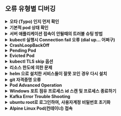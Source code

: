 ## 오류 유형별  디버깅
<details>
<summary><b>오타 (Typo) 인지 먼저 확인</b></summary>

  - 명령어, 파일명, 유알엘, 소스코드 등이 정확한지
  - 직접 입력하지 말고 복사해서 명령을 다시 입력해 볼 것
</details>

<details>
<summary><b>기본적 pod 상태 확인</b></summary>

  - 상태점검:   kubectl get po  
  - pod 들 중 다음상태인 것을 확인
    - Pending:  클러스터 워커 노드 개수 부족할때 pod 를 디플로이할 공간이 없다.
      - (조치방법)
      - 클러스터 개수를 늘려줌
        - (GCP)
        - 상단의 검색 > kubernetes 클러스터 선택
        - 해당 클러스터 선택 > 수정
        - 노드수 --> 늘여줌
        - 저장.
      - or
      - 쓰지않는 deployment 들을 delete (kubectl delete deploy ...)
    - ImagePullBackOff:   타이핑 실수!!  --- 이미지 이름 잘못 입력
      - GCR 에 정확히 업로드 되어있는지 확인
        - 상단의 검색 > gcr 
        - gcr 레지스트리 내에 해당 이미지가 올려져 있는지 확인
</details>

<details>
<summary><b>서버 애플리케이션 접속이 안될때의 트러블 슈팅 방법</b></summary>

  - 첫번째 해당 pod 의 log 를 확인한다.
    - kubectl logs [pod 이름] -f
    - Pod 상태가 ImagePullBackOff 
      - --> 이미지를 못 찾아내린 경우. 이미지가 GCR에 올라가지 않았거나, 혹은 이미지명이 잘못된 경우.
  - 두번째 해당 서비스가 localhost 로 접근이 되는가를 해당 컨테이너 내부에서 확인
    - kubectl exec -it [복사된 pod 이름] -- /bin/bash
    - curl localhost
    - –위와 같이 확인했을때 서비스가 연결된다면, 다음단계 확인
  - 세번째 해당 서비스의 도커이미지에서 Port 설정이 제대로 되었는가?
    - –e.g.
    - –Nginx 서비스는 80으로 노출되었는데, Dockerfile 에서
    - –EXPOSE 8080
    - –으로 설정되었다면, 해당 서비스는 도커 컨테이너 밖으로 포트를 노출하지 못함
    - –EXPOSE 80  으로 수정해야 함
  - 네번째 해당 쿠버네티스 Service yaml 설정에서 port 넘버가 잘못된 경우
    - 도커이미지의 포트넘버를 쿠버네티스의 Service yaml 이 자동으로 가져오지 못하므로
    - Service yaml 의 spec 부분을 아래와 같이 점검:
    - spec:
      - port: 80    # 이 부분을 확인 도커파일에서 EXPOSE 한 포트와 동일한지 확인
      - protocol: TCP
      - targetPort: 80
</details>

<details>
<summary><b>kubectl 실행시 Connection fail 오류 (dial up... 어쩌구)</b></summary>

  - 원인: kubectl 클라이언트가 kubernetes cluster 접속이 안된 문제.
  - 해결책:  kubectl 을 위한 Credential 파일 생성을 해주어야 함

- ImagePullBackOff
  - 이미지 명이 kubectl create deploy --image=... 부분이나 Deployment.yaml 등에 (--image:.... 부분) 잘못 기입된 경우
  - 원인
    - 이미지를 못찾는 경우
      - 명칭이 잘못된 경우
        - 이름을 정확히 확인
      - 클라우드에 정확히 push 되지 않은 경우
        - GCR 페이지 들어가서 정확히 확인
    - gcr.io/<project id>/class-course 의 <project id> 를 제대로 못쓴 경우
</details>

<details>
<summary><b>CrashLoopBackOff</b></summary>

  - 서비스가 올라오지 않은 경우
  - 디펜던시 서비스 중 하나가 올라오지 않은 경우
    - 예) Kafka 서비스가 올라오지 않은 경우
      - helm install --name education-kafka 로 "name"을 정확히 넣어주지 않은 경우
      - 조치: 실습 > "(Kafka 설치)" 부분을 정확히 따라서 입력
      - 부가적으로 
        - helm del my-kafka --purge 입력하여 불필요한 리소스 제거
  - 조치: 로그 확인
    - kubectl logs <pod name> -f
    - 그래도 안되면, 컨테이너에 들어가서 확인
      - kubectl exec -it <pod name> -- /bin/bash
</details>

<details>
<summary><b>Pending Pod</b></summary>

  - Pod 의 status 가 pending 에서 변하지 않음
  - 주로, worker node 갯수가 부족한 경우
  - 해결
    - node 를 추가.. kubernetes cluster 설정에서 "수정" > node 개수 추가 > "저장" > 몇 분 기다려야 함... 
    - 혹은 쓰지 않는 deployment 들을 삭제
      - kubectl delete deploy {안쓰는 디플로이}
</details>

<details>
<summary><b>Evicted Pod</b></summary>

  - 원인
    - 이미 스케쥴링 되었던 pod 가 들어간 노드에 메모리나 CPU 가 부족해지면 기존에 잘 돌던 pod 가 쫓겨나는 경우가 생김
      - 엘리베이터에 타고 올라가는 중에 만원이 되어 중간 층에서 쫓겨나는 상황
    - pod 자체의 사이즈가 커서 어느 node 도 받아들일 수 없는 경우 --> 노드 스케일 업 필요
  - 해결방법:
    - 노드를 스케일 업 한 후 (e.g. v-cpu 1 개 짜리 --> v-cpu 8 짜리로 업그래이드), 
    - evicted pod 를 제거해주면 다시 스케쥴링됨.
      - Evicted 된 pod 의 제거:
        - kubectl get pods --all-namespaces -ojson | jq -r '.items[] | select(.status.reason!=null) | select(.status.reason | contains("Evicted")) | .metadata.name + " " + .metadata.namespace' | xargs -n2 -l bash -c 'kubectl delete pods $0 --namespace=$1'
    - 그러면, 알아서 다시 pod 가 스케쥴링이 되어 해결됨
    - [!] 사이즈가 커서 들어갈 노드가 없는 경우라서 작은 사이즈의 노드를 아무리 스케일 아웃해도 해결이 안됨
    - 이걸 매번 하는게 귀찮으면, 쿠버의 설정을 해주면 된다고 함: https://github.com/kubernetes/kubernetes/issues/55051
    - https://www.facebook.com/groups/k8skr/permalink/2339818716299788/
</details>

<details>
<summary><b>kubectl TLS skip 옵션</b></summary>

  - --insecure-skip-tls-verify=true
</details>

<details>
<summary><b>리소스 한도에 의한 문제</b></summary>

  - OOM
  - https://kubernetes.io/docs/tasks/administer-cluster/out-of-resource/#node-oom-behavior

- Helm 명령이 없다고 나올때
  - 아래 입력:
    - curl https://raw.githubusercontent.com/kubernetes/helm/master/scripts/get | bash 
  - helm 이 아예 설치되지 않은 경우, helm 설치:
    - https://workflowy.com/s/helm/Hp7x4R4woJOpzMlA

- helm install kafka 할때 오류가 나는 경우  : default namespace 에 설치 못함.... 등등 오류
  - 레포지토리 등록이 안된경우:
    - helm repo add incubator http://storage.googleapis.com/kubernetes-charts-incubator 
    - 로 추가해줌
  - helm 이 제대로 설치 안된 경우
  - 특히, helm 의 tiller 에게 권한이 부여되지 않은 경우
  - 조치:  맨 하단의 helm 설치를 제대로 다시 해줌.
  - Forbidden 오류 확인 시,
    - kubectl patch deploy --namespace kube-system tiller-deploy -p '{"spec":{"template":{"spec":{"serviceAccount":"tiller"}}}}'
</details>

<details>
<summary><b>helm 으로 설치한 서비스들이 잘못 꼬인 경우 다시 설치</b></summary>

  - helm del <서비스명> --purge
    - e.g. helm del nginx-ingress --purge
    - helm install .... 
</details>

<details>
<summary><b>git 자격증명 오류</b></summary>

  - Windows 서비스 검색(돋보기)에서 자격 증명 관리자 실행
  - Windows 자격증명에서 https://github~~ 찾아서 삭제
</details>

<details>
<summary><b>Pod Advanced Operation</b></summary>

  - pod 강제 삭제 : kubectl delete pod (foo) --grace-period=0 --force
  - kubectl get pods --field-selector status.phase=Pending
</details>

<details>
<summary><b>Windows  포트 점유 프로세스 id 스캔 및 프로세스 종료하기</b></summary>

  - netstat -ano | findstr "PID :808"
    - 명령어 수행결과, 8080을 사용하는 pid가 18264라고 할 때, 이를 kill 한다.
  - taskkill /pid 18264 /f
</details>

<details>
<summary><b>Kafka Error Trouble Shooting</b></summary>

  - Kafka Server가 정상적으로 기동되지 않는 경우, 아래 명령행 실행 후 재시작
    "rm -rf /tmp/kafka*
    rm -rf  /tmp/zookeeper*
    "
  - ERROR Shutdown broker because all log dirs in /tmp/kafka-logs have failed (kafka.log.LogManager) 가 계속적으로 발생하는 경우, 아래 명령으로 토픽 삭제
    "zookeeper-shell.sh localhost:2181
    ls /brokers/topics 
    토픽이름 토픽2 토픽3
    deleteall /brokers/topics/토픽이름"
</details>

<details>
<summary><b>ubuntu root로 로그인하여, 사용자계정 비밀번호 초기화</b></summary>

  - ubuntu1804 config --default-user root
  - passwd USER-ACCOUNT
  - ubuntu1804 config --default-user USER-ACCOUNT
</details>

<details>
<summary><b>Alpine Linux Pod(컨테이너) 접속</b></summary>

  - kubectl exec -it pod/~~ -- /bin/sh
  - root $> apk add curl
</details>
